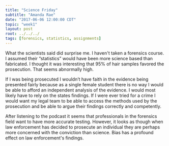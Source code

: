 ```yaml
---
title: "Science Friday"
subtitle: "Amanda Rae"
date: "2017-06-06 12:00:00 CDT"
topic: "week1"
layout: post
root: ../../../
tags: [forensics, statistics, assignments]
---
```



What the scientists said did surprise me. I haven't taken a forensics course. I assumed their “statistics” would have been more science based than fabricated. I  thought it was interesting that 95% of hair samples favored the prosecution. That seems abnormally high. 

If I was being prosecuted I wouldn’t have faith in the evidence being presented fairly because as a single female student there is no way I would be able to afford an independent analysis of the evidence. I would most likely have to rely on the states findings. If I were ever tried for a crime I would want my legal team to be able to access the methods used by the prosecution and be able to argue their findings correctly and competently. 

After listening to the podcast it seems that professionals in the forensics field want to have more accurate testing. However, it looks as though when law enforcement has decided to prosecute an individual they are perhaps more concerned with the conviction than science. Bias has a profound effect on law enforcement's findings. 
